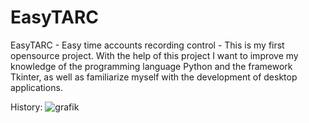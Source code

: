 # EasyTARC
EasyTARC - Easy time accounts recording control - This is my first opensource project. With the help of this project I want to improve my knowledge of the programming language Python and the framework Tkinter, as well as familiarize myself with the development of desktop applications. 

History:
![grafik](https://github.com/SebastianFird/EasyTARC/assets/137194398/92b7d9a4-7113-4db5-82ac-a0b02cebf713)
